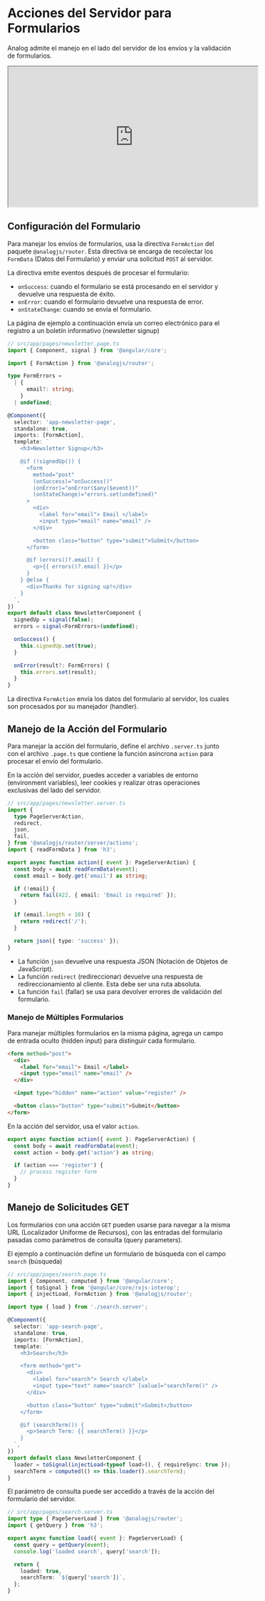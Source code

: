 # Acciones del Servidor para Formularios

Analog admite el manejo en el lado del servidor de los envíos y la validación de formularios.

<div className="video-container">
  <div className="video-responsive-wrapper">
    <iframe
      width="560"
      height="315"
      src="https://www.youtube.com/embed/4pFPO1OpD4Q?si=HcESaJI03LgEljpQ&amp;controls=0">
    </iframe>
  </div>
</div>

## Configuración del Formulario

Para manejar los envíos de formularios, usa la directiva `FormAction` del paquete `@analogjs/router`. Esta directiva se encarga de recolectar los `FormData` (Datos del Formulario) y enviar una solicitud `POST` al servidor.

La directiva emite eventos después de procesar el formulario:

- `onSuccess`: cuando el formulario se está procesando en el servidor y devuelve una respuesta de éxito.
- `onError`: cuando el formulario devuelve una respuesta de error.
- `onStateChange`: cuando se envía el formulario.

La página de ejemplo a continuación envía un correo electrónico para el registro a un boletín informativo (newsletter signup)

```ts
// src/app/pages/newsletter.page.ts
import { Component, signal } from '@angular/core';

import { FormAction } from '@analogjs/router';

type FormErrors =
  | {
      email?: string;
    }
  | undefined;

@Component({
  selector: 'app-newsletter-page',
  standalone: true,
  imports: [FormAction],
  template: `
    <h3>Newsletter Signup</h3>

    @if (!signedUp()) {
      <form
        method="post"
        (onSuccess)="onSuccess()"
        (onError)="onError($any($event))"
        (onStateChange)="errors.set(undefined)"
      >
        <div>
          <label for="email"> Email </label>
          <input type="email" name="email" />
        </div>

        <button class="button" type="submit">Submit</button>
      </form>

      @if (errors()?.email) {
        <p>{{ errors()?.email }}</p>
      }
    } @else {
      <div>Thanks for signing up!</div>
    }
  `,
})
export default class NewsletterComponent {
  signedUp = signal(false);
  errors = signal<FormErrors>(undefined);

  onSuccess() {
    this.signedUp.set(true);
  }

  onError(result?: FormErrors) {
    this.errors.set(result);
  }
}
```

La directiva `FormAction` envía los datos del formulario al servidor, los cuales son procesados por su manejador (handler).

## Manejo de la Acción del Formulario

Para manejar la acción del formulario, define el archivo `.server.ts` junto con el archivo `.page.ts` que contiene la función asíncrona `action` para procesar el envío del formulario.

En la acción del servidor, puedes acceder a variables de entorno (environment variables), leer cookies y realizar otras operaciones exclusivas del lado del servidor.

```ts
// src/app/pages/newsletter.server.ts
import {
  type PageServerAction,
  redirect,
  json,
  fail,
} from '@analogjs/router/server/actions';
import { readFormData } from 'h3';

export async function action({ event }: PageServerAction) {
  const body = await readFormData(event);
  const email = body.get('email') as string;

  if (!email) {
    return fail(422, { email: 'Email is required' });
  }

  if (email.length < 10) {
    return redirect('/');
  }

  return json({ type: 'success' });
}
```

- La función `json` devuelve una respuesta JSON (Notación de Objetos de JavaScript).
- La función `redirect` (redireccionar) devuelve una respuesta de redireccionamiento al cliente. Esta debe ser una ruta absoluta.
- La función `fail` (fallar) se usa para devolver errores de validación del formulario.

### Manejo de Múltiples Formularios

Para manejar múltiples formularios en la misma página, agrega un campo de entrada oculto (hidden input) para distinguir cada formulario.

```html
<form method="post">
  <div>
    <label for="email"> Email </label>
    <input type="email" name="email" />
  </div>

  <input type="hidden" name="action" value="register" />

  <button class="button" type="submit">Submit</button>
</form>
```

En la acción del servidor, usa el valor `action`.

```ts
export async function action({ event }: PageServerAction) {
  const body = await readFormData(event);
  const action = body.get('action') as string;

  if (action === 'register') {
    // process register form
  }
}
```

## Manejo de Solicitudes GET

Los formularios con una acción `GET` pueden usarse para navegar a la misma URL (Localizador Uniforme de Recursos), con las entradas del formulario pasadas como parámetros de consulta (query parameters).

El ejemplo a continuación define un formulario de búsqueda con el campo `search` (búsqueda)

```ts
// src/app/pages/search.page.ts
import { Component, computed } from '@angular/core';
import { toSignal } from '@angular/core/rxjs-interop';
import { injectLoad, FormAction } from '@analogjs/router';

import type { load } from './search.server';

@Component({
  selector: 'app-search-page',
  standalone: true,
  imports: [FormAction],
  template: `
    <h3>Search</h3>

    <form method="get">
      <div>
        <label for="search"> Search </label>
        <input type="text" name="search" [value]="searchTerm()" />
      </div>

      <button class="button" type="submit">Submit</button>
    </form>

    @if (searchTerm()) {
      <p>Search Term: {{ searchTerm() }}</p>
    }
  `,
})
export default class NewsletterComponent {
  loader = toSignal(injectLoad<typeof load>(), { requireSync: true });
  searchTerm = computed(() => this.loader().searchTerm);
}
```

El parámetro de consulta puede ser accedido a través de la acción del formulario del servidor.

```ts
// src/app/pages/search.server.ts
import type { PageServerLoad } from '@analogjs/router';
import { getQuery } from 'h3';

export async function load({ event }: PageServerLoad) {
  const query = getQuery(event);
  console.log('loaded search', query['search']);

  return {
    loaded: true,
    searchTerm: `${query['search']}`,
  };
}
```
